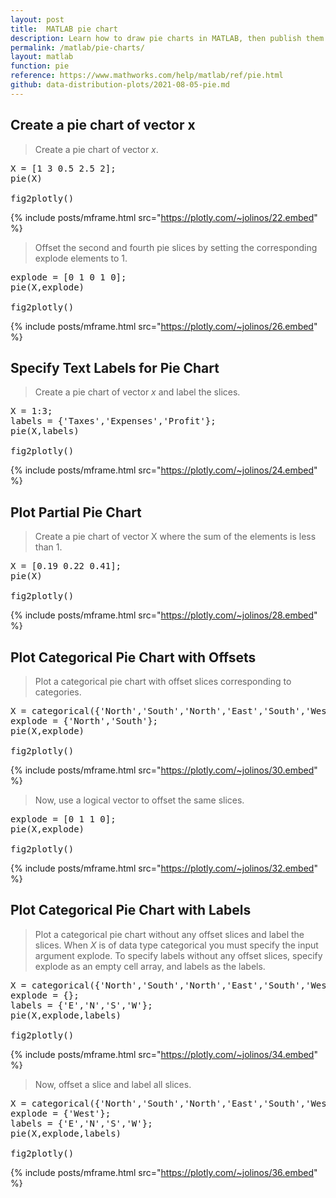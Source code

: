 ```yaml
---
layout: post
title:  MATLAB pie chart
description: Learn how to draw pie charts in MATLAB, then publish them to the Web with Plotly.
permalink: /matlab/pie-charts/
layout: matlab
function: pie
reference: https://www.mathworks.com/help/matlab/ref/pie.html
github: data-distribution-plots/2021-08-05-pie.md
---
```


## Create a pie chart of vector x

> Create a pie chart of vector <var>x</var>.

<pre class="mcode">
X = [1 3 0.5 2.5 2];
pie(X)

fig2plotly()
</pre>

{% include posts/mframe.html src="https://plotly.com/~jolinos/22.embed" %}

> Offset the second and fourth pie slices by setting the corresponding explode elements to 1.

<pre class="mcode">
explode = [0 1 0 1 0];
pie(X,explode)

fig2plotly()
</pre>

{% include posts/mframe.html src="https://plotly.com/~jolinos/26.embed" %}


## Specify Text Labels for Pie Chart

> Create a pie chart of vector <var>x</var> and label the slices.

<pre class="mcode">
X = 1:3;
labels = {'Taxes','Expenses','Profit'};
pie(X,labels)

fig2plotly()
</pre>

{% include posts/mframe.html src="https://plotly.com/~jolinos/24.embed" %}


## Plot Partial Pie Chart

> Create a pie chart of vector X where the sum of the elements is less than 1.

<pre class="mcode">
X = [0.19 0.22 0.41];
pie(X)

fig2plotly()
</pre>

{% include posts/mframe.html src="https://plotly.com/~jolinos/28.embed" %}

## Plot Categorical Pie Chart with Offsets

> Plot a categorical pie chart with offset slices corresponding to categories.

<pre class="mcode">
X = categorical({'North','South','North','East','South','West'});
explode = {'North','South'};
pie(X,explode)

fig2plotly()
</pre>

{% include posts/mframe.html src="https://plotly.com/~jolinos/30.embed" %}

> Now, use a logical vector to offset the same slices.

<pre class="mcode">
explode = [0 1 1 0];
pie(X,explode)

fig2plotly()
</pre>

{% include posts/mframe.html src="https://plotly.com/~jolinos/32.embed" %}

## Plot Categorical Pie Chart with Labels

> Plot a categorical pie chart without any offset slices and label the slices. When <var>X</var> is of data type categorical you must specify the input argument explode. To specify labels without any offset slices, specify explode as an empty cell array, and labels as the labels.

<pre class="mcode">
X = categorical({'North','South','North','East','South','West'});
explode = {};
labels = {'E','N','S','W'};
pie(X,explode,labels)

fig2plotly()
</pre>

{% include posts/mframe.html src="https://plotly.com/~jolinos/34.embed" %}

> Now, offset a slice and label all slices.

<pre class="mcode">
X = categorical({'North','South','North','East','South','West'});
explode = {'West'};
labels = {'E','N','S','W'};
pie(X,explode,labels)

fig2plotly()
</pre>

{% include posts/mframe.html src="https://plotly.com/~jolinos/36.embed" %}
